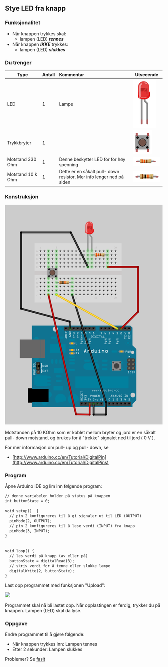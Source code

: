 ## Stye LED fra knapp

### Funksjonalitet

* Når knappen trykkes skal:
	* lampen (LED) ***tennes***
* Når knappen ***IKKE*** trykkes:
	* lampen (LED) ***slukkes***

### Du trenger


| Type          | Antall           | Kommentar  |  Utseeende |
| ------------- | :------------- |:-----| ---- |
| LED           | 1    | Lampe | ![LED](../img/led.png)
| Trykkbryter	| 1	   |   |  ![Switch](../img/button.png)
| Motstand 330 Ohm | 1 | Denne beskytter LED for for høy spenning | ![](../img/330ohm.png) 	
| Motstand 10 k Ohm | 1  | Dette er en såkalt pull- down resistor. Mer info lenger ned på siden | ![](../img/10kohm.png)

### Konstruksjon

![](./oppg1.png)


Motstanden på 10 KOhm som er koblet mellom bryter og jord er en såkalt pull- down motstand, og brukes for å "trekke" signalet ned til jord ( 0 V ). 

For mer informasjon om pull- up og pull- down, se

* [http://www.arduino.cc/en/Tutorial/DigitalPin](http://www.arduino.cc/en/Tutorial/DigitalPins)

### Program

Åpne Arduino IDE og lim inn følgende program:

```
// denne variabelen holder på status på knappen
int buttonState = 0;

void setup()  {
  // pin 2 konfigureres til å gi signaler ut til LED (OUTPUT)
  pinMode(2, OUTPUT);
  // pin 2 konfigureres til å lese verdi (INPUT) fra knapp
  pinMode(3, INPUT);
}


void loop() {
  // les verdi på knapp (av eller på)
  buttonState = digitalRead(3);
  // skriv verdi for å tenne eller slukke lampe
  digitalWrite(2, buttonState);  
}
```

Last opp programmet med funksjonen "Upload": 

![](/upload.png)

Programmet skal nå bli lastet opp. Når opplastingen er ferdig, trykker du på knappen. Lampen (LED) skal da lyse.

### Oppgave

Endre programmet til å gjøre følgende:

* Når knappen trykkes inn: Lampen tennes
* Etter 2 sekunder: Lampen slukkes

Problemer? Se [fasit](./fasit.md)



